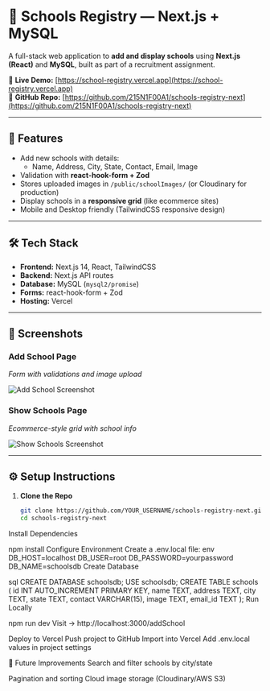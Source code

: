 # 🏫 Schools Registry — Next.js + MySQL

A full-stack web application to **add and display schools** using **Next.js (React)** and **MySQL**, built as part of a recruitment assignment.

🔗 **Live Demo:** [https://school-registry.vercel.app](https://school-registry.vercel.app)  
📂 **GitHub Repo:** [https://github.com/215N1F00A1/schools-registry-next](https://github.com/215N1F00A1/schools-registry-next)

---

## 🚀 Features
- Add new schools with details:
  - Name, Address, City, State, Contact, Email, Image
- Validation with **react-hook-form + Zod**
- Stores uploaded images in `/public/schoolImages/` (or Cloudinary for production)
- Display schools in a **responsive grid** (like ecommerce sites)
- Mobile and Desktop friendly (TailwindCSS responsive design)

---

## 🛠️ Tech Stack
- **Frontend:** Next.js 14, React, TailwindCSS
- **Backend:** Next.js API routes
- **Database:** MySQL (`mysql2/promise`)
- **Forms:** react-hook-form + Zod
- **Hosting:** Vercel

---

## 📸 Screenshots

### Add School Page
_Form with validations and image upload_

![Add School Screenshot](public/demo/addSchool.png)

### Show Schools Page
_Ecommerce-style grid with school info_

![Show Schools Screenshot](public/demo/showSchools.png)

---

## ⚙️ Setup Instructions

1. **Clone the Repo**
   ```bash
   git clone https://github.com/YOUR_USERNAME/schools-registry-next.git
   cd schools-registry-next
Install Dependencies

npm install
Configure Environment
Create a .env.local file:
env
DB_HOST=localhost
DB_USER=root
DB_PASSWORD=yourpassword
DB_NAME=schoolsdb
Create Database

sql
CREATE DATABASE schoolsdb;
USE schoolsdb;
CREATE TABLE schools (
  id INT AUTO_INCREMENT PRIMARY KEY,
  name TEXT,
  address TEXT,
  city TEXT,
  state TEXT,
  contact VARCHAR(15),
  image TEXT,
  email_id TEXT
);
Run Locally

npm run dev
Visit → http://localhost:3000/addSchool

Deploy to Vercel
Push project to GitHub
Import into Vercel
Add .env.local values in project settings

🎯 Future Improvements
Search and filter schools by city/state

Pagination and sorting
Cloud image storage (Cloudinary/AWS S3)
